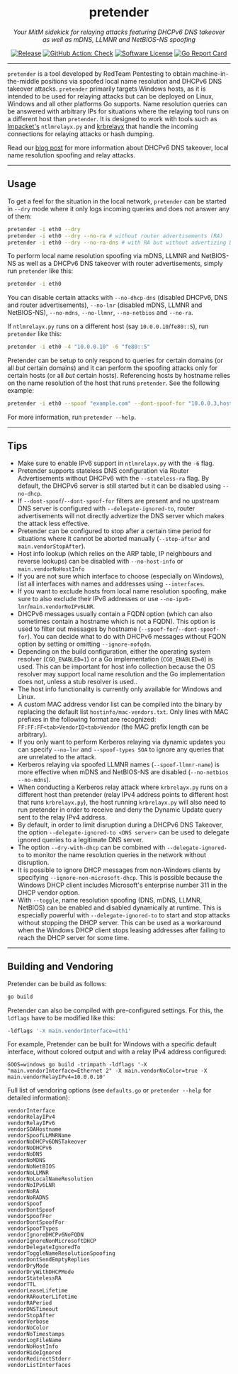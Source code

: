 <p align="center">
  <h1 align="center"><b>pretender</b></h1>
  <p align="center"><i>Your MitM sidekick for relaying attacks featuring DHCPv6 DNS takeover<br>as well as mDNS, LLMNR and NetBIOS-NS spoofing</i></p>
  <p align="center">
    <a href="https://github.com/RedTeamPentesting/pretender/releases/latest"><img alt="Release" src="https://img.shields.io/github/release/RedTeamPentesting/pretender.svg?style=for-the-badge"></a>
    <a href="https://github.com/RedTeamPentesting/pretender/actions?workflow=Check"><img alt="GitHub Action: Check" src="https://img.shields.io/github/actions/workflow/status/RedTeamPentesting/pretender/check.yml?branch=main&style=for-the-badge"></a>
    <a href="/LICENSE"><img alt="Software License" src="https://img.shields.io/badge/license-MIT-brightgreen.svg?style=for-the-badge"></a>
    <a href="https://goreportcard.com/report/github.com/RedTeamPentesting/pretender"><img alt="Go Report Card" src="https://goreportcard.com/badge/github.com/RedTeamPentesting/pretender?style=for-the-badge"></a>
  </p>
</p>

---

`pretender` is a tool developed by RedTeam Pentesting to obtain
machine-in-the-middle positions via spoofed local name resolution and DHCPv6 DNS
takeover attacks. `pretender` primarily targets Windows hosts, as it is intended
to be used for relaying attacks but can be deployed on Linux, Windows and all
other platforms Go supports. Name resolution queries can be answered with
arbitrary IPs for situations where the relaying tool runs on a different host
than `pretender`. It is designed to work with tools such as
[Impacket's](https://github.com/SecureAuthCorp/impacket) `ntlmrelayx.py` and
[krbrelayx](https://github.com/dirkjanm/krbrelayx) that handle the incoming
connections for relaying attacks or hash dumping.

Read our [blog
post](https://blog.redteam-pentesting.de/2022/introducing-pretender/) for more
information about DHCPv6 DNS takeover, local name resolution spoofing and relay
attacks.

---

## Usage

To get a feel for the situation in the local network, `pretender` can be started
in `--dry` mode where it only logs incoming queries and does not answer any of
them:

```sh
pretender -i eth0 --dry
pretender -i eth0 --dry --no-ra # without router advertisements (RA)
pretender -i eth0 --dry --no-ra-dns # with RA but without advertizing DNS in RA
```

To perform local name resolution spoofing via mDNS, LLMNR and NetBIOS-NS as well
as a DHCPv6 DNS takeover with router advertisements, simply run `pretender` like
this:

```sh
pretender -i eth0
```

You can disable certain attacks with `--no-dhcp-dns` (disabled DHCPv6, DNS and
router advertisements), `--no-lnr` (disabled mDNS, LLMNR and NetBIOS-NS),
`--no-mdns`, `--no-llmnr`, `--no-netbios` and `--no-ra`.

If `ntlmrelayx.py` runs on a different host (say `10.0.0.10`/`fe80::5`), run
`pretender` like this:

```sh
pretender -i eth0 -4 "10.0.0.10" -6 "fe80::5"
```

Pretender can be setup to only respond to queries for certain domains (or all
_but_ certain domains) and it can perform the spoofing attacks only for certain
hosts (or all _but_ certain hosts). Referencing hosts by hostname relies on the
name resolution of the host that runs `pretender`. See the following example:

```sh
pretender -i eth0 --spoof "example.com" --dont-spoof-for "10.0.0.3,host1.corp,fe80::f" --ignore-nofqdn
```

For more information, run `pretender --help`.

---

## Tips

- Make sure to enable IPv6 support in `ntlmrelayx.py` with the `-6` flag.
- Pretender supports stateless DNS configuration via Router Advertisements
  without DHCPv6 with the `--stateless-ra` flag. By default, the DHCPv6 server
  is still started but it can be disabled using `--no-dhcp`.
- If `--dont-spoof`/`--dont-spoof-for` filters are present and no upstream DNS
  server is configured with `--delegate-ignored-to`, router advertisements will
  not directly advertize the DNS server which makes the attack less effective.
- Pretender can be configured to stop after a certain time period for situations
  where it cannot be aborted manually (`--stop-after` and
  `main.vendorStopAfter`).
- Host info lookup (which relies on the ARP table, IP neighbours and reverse
  lookups) can be disabled with `--no-host-info` or `main.vendorNoHostInfo`
- If you are not sure which interface to choose (especially on Windows), list
  all interfaces with names and addresses using `--interfaces`.
- If you want to exclude hosts from local name resolution spoofing, make sure to
  also exclude their IPv6 addresses or use
  `--no-ipv6-lnr`/`main.vendorNoIPv6LNR`.
- DHCPv6 messages usually contain a FQDN option (which can also sometimes
  contain a hostname which is not a FQDN). This option is used to filter out
  messages by hostname (`--spoof-for`/`--dont-spoof-for`). You can decide what
  to do with DHCPv6 messages without FQDN option by setting or omitting
  `--ignore-nofqdn`.
- Depending on the build configuration, either the operating system resolver
  (`CGO_ENABLED=1`) or a Go implementation (`CGO_ENABLED=0`) is used. This can
  be important for host info collection because the OS resolver may support
  local name resolution and the Go implementation does not, unless a stub
  resolver is used..
- The host info functionality is currently only available for Windows and Linux.
- A custom MAC address vendor list can be compiled into the binary by replacing
  the default list `hostinfo/mac-vendors.txt`. Only lines with MAC prefixes in
  the following format are recognized: `FF:FF:FF<tab>VendorID<tab>Vendor` (the
  MAC prefix length can be arbitrary).
- If you only want to perform Kerberos relaying via dynamic updates you can
  specify `--no-lnr` and `--spoof-types SOA` to ignore any queries that are
  unrelated to the attack.
- Kerberos relaying via spoofed LLMNR names (`--spoof-llmnr-name`) is more
  effective when mDNS and NetBIOS-NS are disabled (`--no-netbios --no-mdns`).
- When conducting a Kerberos relay attack where `krbrelayx.py` runs on a
  different host than pretender (relay IPv4 address points to different host
  that runs `krbrelayx.py`), the host running `krbrelayx.py` will also need to
  run pretender in order to receive and deny the Dynamic Update query sent to
  the relay IPv4 address.
- By default, in order to limit disruption during a DHCPv6 DNS Takeover, the
  option `--delegate-ignored-to <DNS server>` can be used to delegate ignored
  queries to a legitimate DNS server.
- The option `--dry-with-dhcp` can be combined with `--delegate-ignored-to` to
  monitor the name resolution queries in the network without disruption.
- It is possible to ignore DHCP messages from non-Windows clients by specifying
  `--ignore-non-microsoft-dhcp`. This is possible because the Windows DHCP
  client includes Microsoft's enterprise number 311 in the DHCP vendor option.
- With `--toggle`, name resolution spoofing (DNS, mDNS, LLMNR, NetBIOS) can be
  enabled and disabled dynamically at runtime. This is especially powerful with
  `--delegate-ignored-to` to start and stop attacks without stopping the DHCP
  server. This can be used as a workaround when the Windows DHCP client stops
  leasing addresses after failing to reach the DHCP server for some time.
---

## Building and Vendoring

Pretender can be build as follows:

```sh
go build
```

Pretender can also be compiled with pre-configured settings. For this, the
`ldflags` have to be modified like this:

```sh
-ldflags '-X main.vendorInterface=eth1'
```

For example, Pretender can be built for Windows with a specific default
interface, without colored output and with a relay IPv4 address configured:

```
GOOS=windows go build -trimpath -ldflags '-X "main.vendorInterface=Ethernet 2" -X main.vendorNoColor=true -X main.vendorRelayIPv4=10.0.0.10'
```

Full list of vendoring options (see `defaults.go` or `pretender --help` for
detailed information):

```
vendorInterface
vendorRelayIPv4
vendorRelayIPv6
vendorSOAHostname
vendorSpoofLLMNRName
vendorNoDHCPv6DNSTakeover
vendorNoDHCPv6
vendorNoDNS
vendorNoMDNS
vendorNoNetBIOS
vendorNoLLMNR
vendorNoLocalNameResolution
vendorNoIPv6LNR
vendorNoRA
vendorNoRADNS
vendorSpoof
vendorDontSpoof
vendorSpoofFor
vendorDontSpoofFor
vendorSpoofTypes
vendorIgnoreDHCPv6NoFQDN
vendorIgnoreNonMicrosoftDHCP
vendorDelegateIgnoredTo
vendorToggleNameResolutionSpoofing
vendorDontSendEmptyReplies
vendorDryMode
vendorDryWithDHCPMode
vendorStatelessRA
vendorTTL
vendorLeaseLifetime
vendorRARouterLifetime
vendorRAPeriod
vendorDNSTimeout
vendorStopAfter
vendorVerbose
vendorNoColor
vendorNoTimestamps
vendorLogFileName
vendorNoHostInfo
vendorHideIgnored
vendorRedirectStderr
vendorListInterfaces
```
